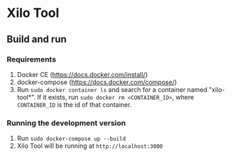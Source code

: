 # Xilo Tool

## Build and run

### Requirements

1. Docker CE (https://docs.docker.com/install/)
2. docker-compose (https://docs.docker.com/compose/)
3. Run `sudo docker container ls` and search for a container named "xilo-tool*". If it exists, run `sudo docker rm <CONTAINER_ID>`, where `CONTAINER_ID` is the id of that container.

### Running the development version

1. Run `sudo docker-compose up --build`
2. Xilo Tool will be running at `http://localhost:3000`